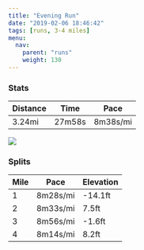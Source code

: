 ```yaml
---
title: "Evening Run"
date: "2019-02-06 18:46:42"
tags: [runs, 3-4 miles]
menu:
  nav:
    parent: "runs"
    weight: 130
---
```


### Stats

| Distance | Time | Pace |
|----------|------|------|
|3.24mi|27m58s|8m38s/mi|

<img src='https://maps.googleapis.com/maps/api/staticmap?maptype=roadmap&path=enc:mwjeI~gyLCoD|BlCiEbEtArEbEpC|CdI~I`EdIpNdHrUhGle@k@r@KeBfArJyAze@`@fKu@yE~AcP\iXuHin@aGsUwJkQsE_AaEeFqE}OLsDeD}FhCzAeAvA&key=AIzaSyC1MId7bFpkLXNAaYhBSTb8jLyiSqzbDtM&size=800x800&markers=color:yellow|label:S|53.47207,-2.26448&markers=color:green|label:F|53.47214,-2.2642700000000002'>

### Splits

| Mile | Pace | Elevation |
|------|------|-----------|
|1|8m28s/mi|-14.1ft|
|2|8m33s/mi|7.5ft|
|3|8m56s/mi|-1.6ft|
|4|8m14s/mi|8.2ft|
